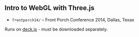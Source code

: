 Intro to WebGL with Three.js
----------------------------

* `frontporch14/` – Front Porch Conference 2014, Dallas, Texas

Runs on [deck.js](https://github.com/imakewebthings/deck.js) - must be downloaded separately.